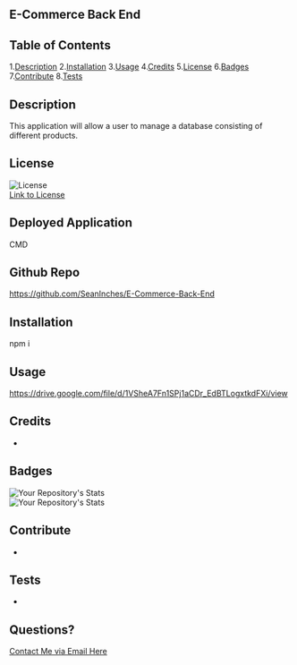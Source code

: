 ## E-Commerce Back End

## Table of Contents

1.[Description](#Description) 2.[Installation](#Installation) 3.[Usage](#Usage) 4.[Credits](#Credits) 5.[License](#License) 6.[Badges](#Badges) 7.[Contribute](#Contribute) 8.[Tests](#Tests)

## Description

This application will allow a user to manage a database consisting of different products.

## License

![License](https://img.shields.io/static/v1?label=license&message=MIT&color=blue)  
 [Link to License](./LICENSE.md)

## Deployed Application

CMD

## Github Repo

https://github.com/SeanInches/E-Commerce-Back-End

## Installation

npm i

## Usage

https://drive.google.com/file/d/1VSheA7Fn1SPj1aCDr_EdBTLogxtkdFXi/view

## Credits

-

## Badges

![Your Repository's Stats](https://github-readme-stats.vercel.app/api?username=SeanInches&show_icons=true)  
 ![Your Repository's Stats](https://github-readme-stats.vercel.app/api/top-langs/?username=SeanInches&theme=blue-green)

## Contribute

-

## Tests

-

## Questions?

[Contact Me via Email Here](mailto:seanminches@gmail.com)
